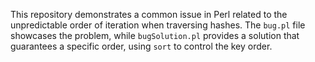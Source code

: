 This repository demonstrates a common issue in Perl related to the unpredictable order of iteration when traversing hashes. The `bug.pl` file showcases the problem, while `bugSolution.pl` provides a solution that guarantees a specific order, using `sort` to control the key order.